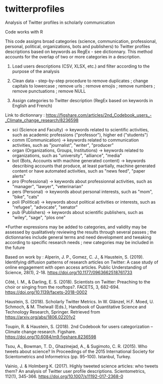 # twitterprofiles
Analysis of Twitter profiles in scholarly communication

Code works with R

This code assigns broad categories (science, communication, professional, personal, political, organizations, bots and publishers) to Twitter profiles descriptions based on keywords as RegEx - see dictionnary. This method accounts for the overlap of two or more categories in a description.

1) Load users descriptions (CSV, XLSX, etc.) and filter according to the purpose of the analysis

2) Clean data - step-by-step procedure to remove duplicates ; change capitals to lowercase ; remove urls ; remove emojis ; remove numbers ; remove punctuations ; remove NULL

3) Assign categories to Twitter description (RegEx based on keywords in English and French)

Link to dictionnary : https://figshare.com/articles/2nd_Codebook_users_-_Climate_change_research/8236598

  - sci (Science and Faculty) -> keywords related to scientific activities, such as academic professions ("professor"), higher ed ("students")
  - comm (Communication) -> keywords related to communication activities, such as "journalist", "writer", "producer"
  - organ (Organizations, Groups, Institutions) -> keywords related to organizations, such as "university", "alliance", "media"
  - bot (Bots, Accounts with machine generated content) -> keywords describing accounts that produce, at least partially, machine generated content or have automated activities, such as "news feed", "paper alerts"
  - pro (Professional) -> keywords about professionnal activities, such as "manager", "lawyer", "veterinarian"
  - pers (Personal) -> keywords about personal interests, such as "mom", "bike", "cats"
  - poli (Political) -> keywords about political activities or interests, such as "refugee", "advocate", "senator"
  - pub (Publishers) -> keywords about scientific publishers, such as "wiley", "sage", "plos one"
  
*Further expressions may be added to categories, and validity may be assessed by qualitatively reviewing the results through several passes ; the dictionnaries include general terms and need development and tweaking according to specific research needs ; new categories may be included in the future

Based on work by :
Alperin, J. P., Gomez, C. J., & Haustein, S. (2019). Identifying diffusion patterns of research articles on Twitter: A case study of online engagement with open access articles. Public Understanding of Science, 28(1), 2-18. https://doi.org/10.1177/0963662518761733

Côté, I. M., & Darling, E. S. (2018). Scientists on Twitter: Preaching to the choir or singing from the rooftops?. FACETS, 3, 682-694. https://doi.org/10.1139/facets-2018-0002

Haustein, S. (2018). Scholarly Twitter Metrics. In W. Glänzel, H.F. Moed, U. Schmoch, & M. Thelwall (Eds.), Handbook of Quantitative Science and Technology Research, Springer. Retrieved from https://arxiv.org/abs/1806.02201v2

Toupin, R. & Haustein, S. (2018). 2nd Codebook for users categorization – Climate change research. Figshare. https://doi.org/10.6084/m9.figshare.8236598

Tsou, A., Bowman, T. D., Ghazinejad, A., & Sugimoto, C. R. (2015). Who tweets about science? In Proceedings of the 2015 International Society for Scientometrics and Informetrics (pp. 95–100). Istanbul, Turkey. 

Vainio, J. & Holmberg K. (2017). Highly tweeted science articles: who tweets them? An analysis of Twitter user profile descriptions. Scientometrics, 112(1), 345-366. https://doi.org/10.1007/s11192-017-2368-0 

